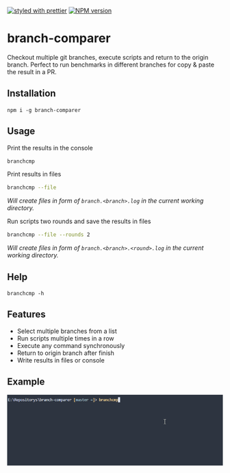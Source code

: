 [![styled with prettier](https://img.shields.io/badge/styled_with-prettier-ff69b4.svg)](#badge)
[![NPM version](https://img.shields.io/npm/v/branch-comparer.svg?style=flat)](https://www.npmjs.com/package/branch-comparer)
# branch-comparer
Checkout multiple git branches, execute scripts and return to the origin branch.
Perfect to run benchmarks in different branches for copy & paste the result in a PR.

## Installation
```
npm i -g branch-comparer
```
## Usage
Print the results in the console
```sh
branchcmp
```
Print results in files
```sh
branchcmp --file
```
_Will create files in form of `branch.<branch>.log` in the current working directory._

Run scripts two rounds and save the results in files
```sh
branchcmp --file --rounds 2
```
_Will create files in form of `branch.<branch>.<round>.log` in the current working directory._

## Help

```
branchcmp -h
```

## Features

- Select multiple branches from a list
- Run scripts multiple times in a row
- Execute any command synchronously
- Return to origin branch after finish
- Write results in files or console

## Example

![example](https://github.com/StarpTech/branch-comparer/blob/master/branchcmp.gif "Example branchcmp")
